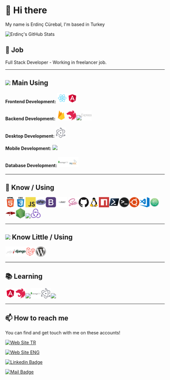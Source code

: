 
# 👋 Hi there

My name is Erdinç Cürebal, I'm based in Turkey

![Erdinç's GitHub Stats](https://github-readme-stats.vercel.app/api?username=erdinccurebal&show_icons=true)


## 💼 Job
Full Stack Developer - Working in freelancer job.

------------

## <img src="https://image.flaticon.com/icons/svg/3094/3094357.svg?raw=true" height="28" /> Main Using
#### Frontend Development: <img src="https://github.com/github/explore/blob/master/topics/react/react.png?raw=true" height="32" /><img src="https://github.com/github/explore/blob/master/topics/angular/angular.png?raw=true" height="32" />
#### Backend Development: <img src="https://github.com/github/explore/blob/master/topics/firebase/firebase.png" height="32" /><img src="https://github.com/github/explore/blob/master/topics/nestjs/nestjs.png?raw=true" height="32" /><img src="https://cdn.iconscout.com/icon/free/png-512/sequelize-1175001.png" height="32" /><img src="https://github.com/github/explore/blob/master/topics/express/express.png?raw=true" height="32" />
#### Desktop Development: <img src="https://github.com/github/explore/blob/master/topics/electron/electron.png?raw=true" height="32" />
#### Mobile Development: <img src="https://secure.meetupstatic.com/photos/event/d/a/3/7/600_477715863.jpeg?raw=true" height="32" />
#### Database Development: <img src="https://github.com/github/explore/blob/master/topics/mongodb/mongodb.png?raw=true" height="32" /><img src="https://github.com/github/explore/blob/master/topics/mysql/mysql.png" height="32" /> 

------------  

## 🧠 Know / Using
<img src="https://github.com/github/explore/blob/master/topics/html/html.png?raw=true" height="32" /><img src="https://github.com/github/explore/blob/master/topics/css/css.png?raw=true" height="32" /><img src="https://github.com/github/explore/blob/master/topics/javascript/javascript.png?raw=true" height="32" /><img src="https://github.com/github/explore/blob/master/topics/php/php.png?raw=true" height="32" /><img src="https://github.com/github/explore/blob/master/topics/bootstrap/bootstrap.png?raw=true" height="32" />
<img src="https://github.com/github/explore/blob/master/topics/jquery/jquery.png?raw=true" height="32" />
<img src="https://github.com/github/explore/blob/master/topics/sass/sass.png?raw=true" height="32" /><img src="https://github.com/github/explore/blob/master/topics/github/github.png?raw=true" height="32" /><img src="https://github.com/github/explore/blob/master/topics/linux/linux.png?raw=true" height="32" /><img src="https://github.com/github/explore/blob/master/topics/npm/npm.png?raw=true" height="32" /><img src="https://github.com/github/explore/blob/master/topics/powershell/powershell.png?raw=true" height="32" /><img src="https://github.com/github/explore/blob/master/topics/terminal/terminal.png?raw=true" height="32" /><img src="https://github.com/github/explore/blob/master/topics/ubuntu/ubuntu.png?raw=true" height="32" /><img src="https://github.com/github/explore/blob/master/topics/visual-studio-code/visual-studio-code.png?raw=true" height="32" /><img src="https://github.com/github/explore/blob/master/topics/atom/atom.png?raw=true" height="32" /><img src="https://github.com/github/explore/blob/master/topics/mongoose/mongoose.png?raw=true" height="32" /><img src="https://github.com/github/explore/blob/master/topics/nodejs/nodejs.png?raw=true" height="32" /><img src="https://rxjs.dev/assets/images/favicons/favicon.ico?raw=true" height="32" /><img src="https://github.com/github/explore/blob/master/topics/redux/redux.png?raw=true" height="32" />

------------

## <img src="https://image.flaticon.com/icons/svg/3135/3135060.svg?raw=true" height="28" /> Know Little / Using
<img src="https://github.com/github/explore/blob/master/topics/jekyll/jekyll.png?raw=true" height="32" /><img src="https://github.com/github/explore/blob/master/topics/django/django.png?raw=true" height="32" /><img src="https://github.com/github/explore/blob/master/topics/laravel/laravel.png?raw=true" height="32" /><img src="https://github.com/github/explore/blob/master/topics/wordpress/wordpress.png?raw=true" height="32" />


------------

## 📚 Learning
<img src="https://github.com/github/explore/blob/master/topics/angular/angular.png?raw=true" height="32" /><img src="https://github.com/github/explore/blob/master/topics/nestjs/nestjs.png?raw=true" height="32" /><img src="https://secure.meetupstatic.com/photos/event/d/a/3/7/600_477715863.jpeg?raw=true" height="32" /><img src="https://github.com/github/explore/blob/master/topics/mongodb/mongodb.png?raw=true" height="32" /><img src="https://github.com/github/explore/blob/master/topics/electron/electron.png?raw=true" height="32" /><img src="https://rxjs.dev/assets/images/favicons/favicon.ico?raw=true" height="32" />

------------

## 📫 How to reach me
You can find and get touch with me on these accounts!

[![Web Site TR](https://img.shields.io/badge/erdinccurebal.com.tr-go%20to%20tr%20website-blue?style=for-the-badge&logo=angular)](https://erdinccurebal.com.tr)

[![Web Site ENG](https://img.shields.io/badge/erdinccurebal.com-go%20to%20eng%20website-blue?style=for-the-badge&logo=angular)](https://erdinccurebal.com)

[![Linkedin Badge](https://img.shields.io/badge/erdinccurebal-follow%20on%20linkedin-blue?style=for-the-badge&logo=linkedin)](https://www.linkedin.com/in/erdinccurebal/)

[![Mail Badge](https://img.shields.io/badge/iletisim@erdinccurebal.com.tr-Content%20me%20on%20mail-blue?style=for-the-badge&logo=gmail)](mailto:iletisim@erdinccurebal.com.tr)
